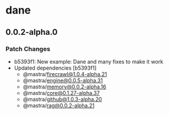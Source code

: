 # dane

## 0.0.2-alpha.0

### Patch Changes

- b5393f1: New example: Dane and many fixes to make it work
- Updated dependencies [b5393f1]
  - @mastra/firecrawl@1.0.4-alpha.21
  - @mastra/engine@0.0.5-alpha.31
  - @mastra/memory@0.0.2-alpha.16
  - @mastra/core@0.1.27-alpha.37
  - @mastra/github@1.0.3-alpha.20
  - @mastra/rag@0.0.2-alpha.21
